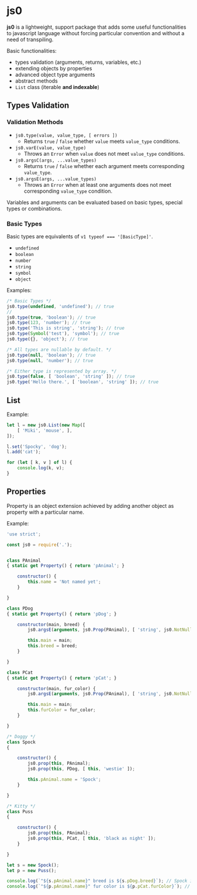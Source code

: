# js0

**js0** is a lightweight, support package that adds some useful functionalities to javascript language without forcing particular convention and without a need of transpiling.

Basic functionalities:
 - types validation (arguments, returns, variables, etc.)
 - extending objects by properties
 - advanced object type arguments
 - abstract methods
 - `List` class (iterable **and indexable**)


## Types Validation

### Validation Methods

 - `js0.type(value, value_type, [ errors ])`
   - Returns `true` / `false` whether `value` meets `value_type` conditions.
 - `js0.varE(value, value_type)`
   - Throws an `Error` when `value` does not meet `value_type` conditions.
 - `js0.argsC(args, ...value_types)`
   - Returns `true` / `false` whether each argument meets corresponding `value_type`.
 - `js0.argsE(args, ...value_types)`
   - Throws an `Error` when at least one arguments does not meet corresponding `value_type` condition.

Variables and arguments can be evaluated based on basic types, special types or combinations.

### Basic Types

Basic types are equivalents of `v1 typeof === '[BasicType]'`.

 - `undefined`
 - `boolean`
 - `number`
 - `string`
 - `symbol`
 - `object`

Examples:
```js
/* Basic Types */
js0.type(undefined, 'undefined'); // true
//
js0.type(true, 'boolean'); // true
js0.type(123, 'number'); // true
js0.type('This is string', 'string'); // true
js0.type(Symbol('test'), 'symbol'); // true
js0.type({}, 'object'); // true

/* All types are nullable by default. */
js0.type(null, 'boolean'); // true
js0.type(null, 'number'); // true

/* Either type is represented by array. */
js0.type(false, [ 'boolean', 'string' ]); // true
js0.type('Hello there.', [ 'boolean', 'string' ]); // true
```


## List

Example:

```js
let l = new js0.List(new Map([
    [ 'Miki', 'mouse', ],
]);

l.set('Spocky', 'dog');
l.add('cat');

for (let [ k, v ] of l) {
    console.log(k, v);
}
```



## Properties

Property is an object extension achieved by adding another object as property with a particular name.

Example:

```js
'use strict';

const js0 = require('.');


class PAnimal
{ static get Property() { return 'pAnimal'; }

    constructor() {
        this.name = 'Not named yet';
    }

}

class PDog
{ static get Property() { return 'pDog'; }

    constructor(main, breed) {
        js0.argsE(arguments, js0.Prop(PAnimal), [ 'string', js0.NotNull ]);

        this.main = main;
        this.breed = breed;
    }

}

class PCat
{ static get Property() { return 'pCat'; }

    constructor(main, fur_color) {
        js0.argsE(arguments, js0.Prop(PAnimal), [ 'string', js0.NotNull ]);

        this.main = main;
        this.furColor = fur_color;
    }

}

/* Doggy */
class Spock
{

    constructor() {
        js0.prop(this, PAnimal);
        js0.prop(this, PDog, [ this, 'westie' ]);

        this.pAnimal.name = 'Spock';
    }

}

/* Kitty */
class Puss
{

    constructor() {
        js0.prop(this, PAnimal);
        js0.prop(this, PCat, [ this, 'black as night' ]);
    }

}

let s = new Spock();
let p = new Puss();

console.log(`"${s.pAnimal.name}" breed is ${s.pDog.breed}`); // Spock is a westie
console.log(`"${p.pAnimal.name}" fur color is ${p.pCat.furColor}`); // Puss fur color is black as night
```
